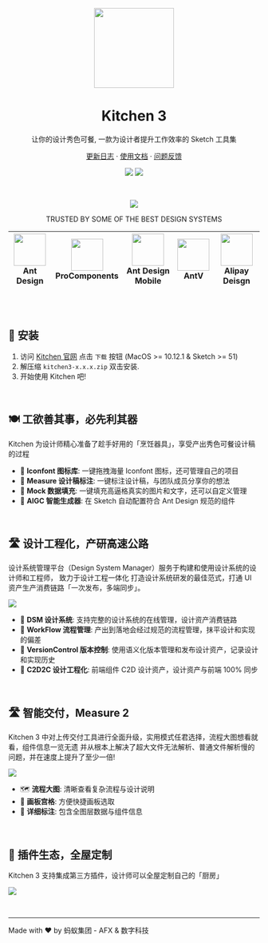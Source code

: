 <p align="center">
  <img width="160" src="https://gw.alipayobjects.com/mdn/rms_7d1485/afts/img/A*XDYxSJXBjjwAAAAAAAAAAAAAARQnAQ">
</p>
<h1 align="center">Kitchen 3</h1>

<div align="center">

让你的设计秀色可餐, 一款为设计者提升工作效率的 Sketch 工具集

[更新日志][changelog] · [使用文档][docs] · [问题反馈][issues]

[![][website-shield]][website-url] [![][sketch-plugin]][sketch-plugin-url]

<br/>

[![][banner-url]][video-url]

TRUSTED BY SOME OF THE BEST DESIGN SYSTEMS

| <img width="64" src="https://gw.alipayobjects.com/zos/hitu-asset/c88e3678-6900-4289-8538-31367c2d30f2/hitu-1609235995955-image.png"><br/>Ant Design | <img width="64" src="https://gw.alipayobjects.com/zos/hitu-asset/562e1bb6-edd1-4c87-8e5c-fa01b768b7c8/hitu-1617851234091-image.png"><br/>ProComponents | <img width="64" src="https://gw.alipayobjects.com/zos/hitu-asset/571a5287-ed4f-40cb-ae9f-26f9d7cdd83b/hitu-1653014137511-image.png"><br/>Ant Design Mobile | <img width="64" src="https://gw.alipayobjects.com/zos/hitu-asset/dc1a5be1-5ad3-4bb0-b96e-60ab014fd6d4/hitu-1610945940945-image.png"><br/>AntV | <img width="64" src="https://gw.alipayobjects.com/zos/hitu-asset/a6bf910f-42a3-4625-92b8-5ec85a7f2f53/hitu-1609728727007-image.png"><br/>Alipay Deisgn |
| --- | --- | --- | --- | --- |

</div>


<br/>
<br/>

## 🍔 安装

1. 访问 [Kitchen 官网](https://kitchen.alipay.com) 点击 `下载` 按钮 (MacOS >= 10.12.1 & Sketch >= 51)
2. 解压缩 `kitchen3-x.x.x.zip` 双击安装.
3. 开始使用 Kitchen 吧!

<br/>

## 🍽️ 工欲善其事，必先利其器

Kitchen 为设计师精心准备了趁手好用的「烹饪器具」，享受产出秀色可餐设计稿的过程

- 🥗 **Iconfont 图标库**: 一键拖拽海量 Iconfont 图标，还可管理自己的项目
- 🥩 **Measure 设计稿标注**: 一键标注设计稿，与团队成员分享你的想法
- 🍧 **Mock 数据填充**: 一键填充高逼格真实的图片和文字，还可以自定义管理
- 🍷 **AIGC 智能生成器**: 在 Sketch 自动配置符合 Ant Design 规范的组件

<br/>

## 🛣️ 设计工程化，产研高速公路

设计系统管理平台（Design System Manager）服务于构建和使用设计系统的设计师和工程师， 致力于设计工程一体化
打造设计系统研发的最佳范式，打通 UI 资产生产消费链路「一次发布，多端同步」。

[![][preview-1]][preview-1-url]

- 🥗 **DSM 设计系统**: 支持完整的设计系统的在线管理，设计资产消费链路
- 🥩 **WorkFlow 流程管理**: 产出到落地会经过规范的流程管理，抹平设计和实现的偏差
- 🍧 **VersionControl 版本控制**: 使用语义化版本管理和发布设计资产，记录设计和实现历史
- 🍷 **C2D2C 设计工程化**: 前端组件 C2D 设计资产，设计资产与前端 100% 同步

<br/>

## 🛣️ 智能交付，Measure 2

Kitchen 3 中对上传交付工具进行全面升级，实用模式任君选择，流程大图想看就看，组件信息一览无遗
并从根本上解决了超大文件无法解析、普通文件解析慢的问题，并在速度上提升了至少一倍!

[![][preview-2]][preview-2-url]

- 🗺️ **流程大图**: 清晰查看复杂流程与设计说明
- 🍱 **画板宫格**: 方便快捷画板选取
- 📏 **详细标注**: 包含全图层数据与组件信息

<br/>

## 🧩 插件生态，全屋定制

Kitchen 3 支持集成第三方插件，设计师可以全屋定制自己的「厨房」

![][preview-3]

<br/>

---

Made with ❤️ by 蚂蚁集团 - AFX & 数字科技

[changelog]: https://kitchen.alipay.com/changelog
[docs]: https://yuque.antfin-inc.com/kitchen/kitchen-meal
[issues]: https://yuque.antfin-inc.com/r/kitchen/issues
[website-shield]: https://img.shields.io/website?down_message=offline&label=kitchen.alipay.com&logo=data%3Aimage%2Fsvg%2Bxml%3Bbase64%2CPHN2ZyB4bWxucz0iaHR0cDovL3d3dy53My5vcmcvMjAwMC9zdmciIHZpZXdCb3g9IjAgMCAyOCAyOCI%2BPHBhdGggZmlsbD0iI2ZmZiIgZmlsbC1ydWxlPSJub256ZXJvIiBkPSJNMjQuODYgMGEzLjE0IDMuMTQgMCAwMTIuMjIgNS4zNmwtOC42NTIgOC42MjggOC42NTIgOC42NTJBMy4xNCAzLjE0IDAgMDEyNC44NiAyOEg1YTUgNSAwIDAxLTUtNVYzLjE0QTMuMTQgMy4xNCAwIDAxMy4wMDIuMDA0TDMuMTEzIDBIMy44ODRMMjQuODYgMHpNMTAgMTRhNCA0IDAgMTAwIDggNCA0IDAgMDAwLTh6TTI0Ljg2IDJMNi40MzkgMS45OTlsMTAuNTc0IDEwLjU3NCA4LjY1My04LjYyOGMuMTg2LS4xODcuMjk5LS40MjQuMzI3LS42NzhMMjYgMy4xNEMyNiAyLjUxIDI1LjQ5IDIgMjQuODYgMnoiLz48L3N2Zz4%3D&logoColor=white&style=flat-square&up_message=online&url=https%3A%2F%2Fkitchen.alipay.com
[website-url]: https://kitchen.alipay.com
[sketch-plugin]: https://img.shields.io/badge/Sketch-Plugin-yellow?style=flat-square&logo=sketch&logoColor=white
[sketch-plugin-url]: https://www.sketch.com/
[banner-url]: https://gw.alipayobjects.com/zos/kitchen/wYeNfX%24cRI/banner.webp
[video-url]: https://gw.alipayobjects.com/mdn/rms_7d1485/afts/file/A*YYx9RqffYpEAAAAAAAAAAAAAARQnAQ
[preview-1]: https://gw.alipayobjects.com/zos/kitchen/DsLqZAYzWn/preview1.webp
[preview-1-url]: https://www.yuque.com/kitchen/changelog/seeconf-2022
[preview-2]: https://gw.alipayobjects.com/zos/kitchen/dmVHGuYJIn/preview2.webp
[preview-2-url]: https://kitchen.alipay.com/measure/index.html
[preview-3]: https://gw.alipayobjects.com/zos/kitchen/Kb53Me5ziI/preview3.webp
